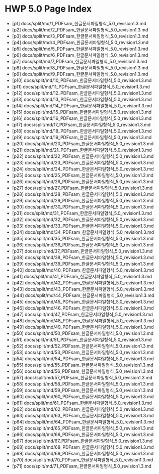 # HWP 5.0 Page Index

- [p1] docs/split/md/1_PDFsam_한글문서파일형식_5.0_revision1.3.md
- [p2] docs/split/md/2_PDFsam_한글문서파일형식_5.0_revision1.3.md
- [p3] docs/split/md/3_PDFsam_한글문서파일형식_5.0_revision1.3.md
- [p4] docs/split/md/4_PDFsam_한글문서파일형식_5.0_revision1.3.md
- [p5] docs/split/md/5_PDFsam_한글문서파일형식_5.0_revision1.3.md
- [p6] docs/split/md/6_PDFsam_한글문서파일형식_5.0_revision1.3.md
- [p7] docs/split/md/7_PDFsam_한글문서파일형식_5.0_revision1.3.md
- [p8] docs/split/md/8_PDFsam_한글문서파일형식_5.0_revision1.3.md
- [p9] docs/split/md/9_PDFsam_한글문서파일형식_5.0_revision1.3.md
- [p10] docs/split/md/10_PDFsam_한글문서파일형식_5.0_revision1.3.md
- [p11] docs/split/md/11_PDFsam_한글문서파일형식_5.0_revision1.3.md
- [p12] docs/split/md/12_PDFsam_한글문서파일형식_5.0_revision1.3.md
- [p13] docs/split/md/13_PDFsam_한글문서파일형식_5.0_revision1.3.md
- [p14] docs/split/md/14_PDFsam_한글문서파일형식_5.0_revision1.3.md
- [p15] docs/split/md/15_PDFsam_한글문서파일형식_5.0_revision1.3.md
- [p16] docs/split/md/16_PDFsam_한글문서파일형식_5.0_revision1.3.md
- [p17] docs/split/md/17_PDFsam_한글문서파일형식_5.0_revision1.3.md
- [p18] docs/split/md/18_PDFsam_한글문서파일형식_5.0_revision1.3.md
- [p19] docs/split/md/19_PDFsam_한글문서파일형식_5.0_revision1.3.md
- [p20] docs/split/md/20_PDFsam_한글문서파일형식_5.0_revision1.3.md
- [p21] docs/split/md/21_PDFsam_한글문서파일형식_5.0_revision1.3.md
- [p22] docs/split/md/22_PDFsam_한글문서파일형식_5.0_revision1.3.md
- [p23] docs/split/md/23_PDFsam_한글문서파일형식_5.0_revision1.3.md
- [p24] docs/split/md/24_PDFsam_한글문서파일형식_5.0_revision1.3.md
- [p25] docs/split/md/25_PDFsam_한글문서파일형식_5.0_revision1.3.md
- [p26] docs/split/md/26_PDFsam_한글문서파일형식_5.0_revision1.3.md
- [p27] docs/split/md/27_PDFsam_한글문서파일형식_5.0_revision1.3.md
- [p28] docs/split/md/28_PDFsam_한글문서파일형식_5.0_revision1.3.md
- [p29] docs/split/md/29_PDFsam_한글문서파일형식_5.0_revision1.3.md
- [p30] docs/split/md/30_PDFsam_한글문서파일형식_5.0_revision1.3.md
- [p31] docs/split/md/31_PDFsam_한글문서파일형식_5.0_revision1.3.md
- [p32] docs/split/md/32_PDFsam_한글문서파일형식_5.0_revision1.3.md
- [p33] docs/split/md/33_PDFsam_한글문서파일형식_5.0_revision1.3.md
- [p34] docs/split/md/34_PDFsam_한글문서파일형식_5.0_revision1.3.md
- [p35] docs/split/md/35_PDFsam_한글문서파일형식_5.0_revision1.3.md
- [p36] docs/split/md/36_PDFsam_한글문서파일형식_5.0_revision1.3.md
- [p37] docs/split/md/37_PDFsam_한글문서파일형식_5.0_revision1.3.md
- [p38] docs/split/md/38_PDFsam_한글문서파일형식_5.0_revision1.3.md
- [p39] docs/split/md/39_PDFsam_한글문서파일형식_5.0_revision1.3.md
- [p40] docs/split/md/40_PDFsam_한글문서파일형식_5.0_revision1.3.md
- [p41] docs/split/md/41_PDFsam_한글문서파일형식_5.0_revision1.3.md
- [p42] docs/split/md/42_PDFsam_한글문서파일형식_5.0_revision1.3.md
- [p43] docs/split/md/43_PDFsam_한글문서파일형식_5.0_revision1.3.md
- [p44] docs/split/md/44_PDFsam_한글문서파일형식_5.0_revision1.3.md
- [p45] docs/split/md/45_PDFsam_한글문서파일형식_5.0_revision1.3.md
- [p46] docs/split/md/46_PDFsam_한글문서파일형식_5.0_revision1.3.md
- [p47] docs/split/md/47_PDFsam_한글문서파일형식_5.0_revision1.3.md
- [p48] docs/split/md/48_PDFsam_한글문서파일형식_5.0_revision1.3.md
- [p49] docs/split/md/49_PDFsam_한글문서파일형식_5.0_revision1.3.md
- [p50] docs/split/md/50_PDFsam_한글문서파일형식_5.0_revision1.3.md
- [p51] docs/split/md/51_PDFsam_한글문서파일형식_5.0_revision1.3.md
- [p52] docs/split/md/52_PDFsam_한글문서파일형식_5.0_revision1.3.md
- [p53] docs/split/md/53_PDFsam_한글문서파일형식_5.0_revision1.3.md
- [p54] docs/split/md/54_PDFsam_한글문서파일형식_5.0_revision1.3.md
- [p55] docs/split/md/55_PDFsam_한글문서파일형식_5.0_revision1.3.md
- [p56] docs/split/md/56_PDFsam_한글문서파일형식_5.0_revision1.3.md
- [p57] docs/split/md/57_PDFsam_한글문서파일형식_5.0_revision1.3.md
- [p58] docs/split/md/58_PDFsam_한글문서파일형식_5.0_revision1.3.md
- [p59] docs/split/md/59_PDFsam_한글문서파일형식_5.0_revision1.3.md
- [p60] docs/split/md/60_PDFsam_한글문서파일형식_5.0_revision1.3.md
- [p61] docs/split/md/61_PDFsam_한글문서파일형식_5.0_revision1.3.md
- [p62] docs/split/md/62_PDFsam_한글문서파일형식_5.0_revision1.3.md
- [p63] docs/split/md/63_PDFsam_한글문서파일형식_5.0_revision1.3.md
- [p64] docs/split/md/64_PDFsam_한글문서파일형식_5.0_revision1.3.md
- [p65] docs/split/md/65_PDFsam_한글문서파일형식_5.0_revision1.3.md
- [p66] docs/split/md/66_PDFsam_한글문서파일형식_5.0_revision1.3.md
- [p67] docs/split/md/67_PDFsam_한글문서파일형식_5.0_revision1.3.md
- [p68] docs/split/md/68_PDFsam_한글문서파일형식_5.0_revision1.3.md
- [p69] docs/split/md/69_PDFsam_한글문서파일형식_5.0_revision1.3.md
- [p70] docs/split/md/70_PDFsam_한글문서파일형식_5.0_revision1.3.md
- [p71] docs/split/md/71_PDFsam_한글문서파일형식_5.0_revision1.3.md
